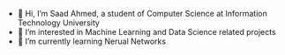 - 👋 Hi, I’m Saad Ahmed, a student of Computer Science at Information Technology University
- 👀 I’m interested in Machine Learning and Data Science related projects
- 🌱 I’m currently learning Nerual Networks

<!---
SaadAhmedGit/SaadAhmedGit is a ✨ special ✨ repository because its `README.md` (this file) appears on your GitHub profile.
You can click the Preview link to take a look at your changes.
--->
